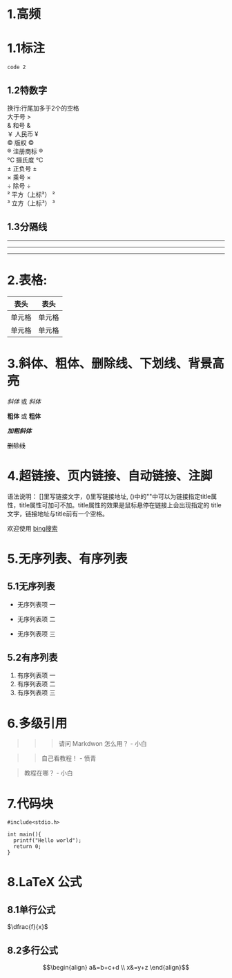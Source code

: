 # 1.高频
# 1.1标注
`code 2`

## 1.2特数字
换行:行尾加多于2个的空格   
大于号 >   
& 和号 &   
￥ 人民币 ¥   
© 版权 ©   
® 注册商标 ®   
°C 摄氏度 °C   
± 正负号 ±   
× 乘号 ×   
÷ 除号 ÷   
² 平方（上标²） ²   
³ 立方（上标³） ³   

## 1.3分隔线
___
<!--下划线-->
***
<!--星号-->
---
<!--减号-->

# 2.表格:
|  表头   | 表头  |
|  ----  | ----  |
| 单元格  | 单元格 |
| 单元格  | 单元格 |

# 3.斜体、粗体、删除线、下划线、背景高亮
*斜体* 或 _斜体_

**粗体** 或 __粗体__

***加粗斜体***

~~删除线~~

# 4.超链接、页内链接、自动链接、注脚
语法说明：
[]里写链接文字，()里写链接地址, ()中的""中可以为链接指定title属性，title属性可加可不加。title属性的效果是鼠标悬停在链接上会出现指定的 title文字，链接地址与title前有一个空格。

欢迎使用 [bing搜索](https://cn.bing.com/)

# 5.无序列表、有序列表
## 5.1无序列表
* 无序列表项 一

+ 无序列表项 二

- 无序列表项 三

## 5.2有序列表
1. 有序列表项 一
2. 有序列表项 二
3. 有序列表项 三

# 6.多级引用
>>> 请问 Markdwon 怎么用？ - 小白

>> 自己看教程！ - 愤青

> 教程在哪？ - 小白

# 7.代码块
```
#include<stdio.h>

int main(){
  printf("Hello world");
  return 0;
}
```

# 8.LaTeX 公式
## 8.1单行公式
$\dfrac{f}{x}$

## 8.2多行公式
$$\begin{align}
a&=b+c+d \\
x&=y+z
\end{align}$$
 
